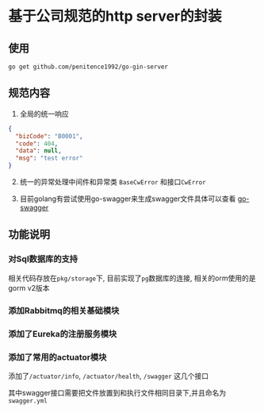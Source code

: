 # 基于公司规范的http server的封装

## 使用

```shell
go get github.com/penitence1992/go-gin-server
```

## 规范内容

1. 全局的统一响应

```json
{
  "bizCode": "B0001",
  "code": 404,
  "data": null,
  "msg": "test error"
}
```

2. 统一的异常处理中间件和异常类 `BaseCwError` 和接口`CwError`

3. 目前golang有尝试使用go-swagger来生成swagger文件具体可以查看 [go-swagger](https://goswagger.io/generate/spec.html)

## 功能说明

### 对Sql数据库的支持

相关代码存放在`pkg/storage`下, 目前实现了`pg`数据库的连接, 相关的orm使用的是gorm v2版本

### 添加Rabbitmq的相关基础模块

### 添加了Eureka的注册服务模块

### 添加了常用的actuator模块

添加了`/actuator/info`, `/actuator/health`, `/swagger` 这几个接口

其中swagger接口需要把文件放置到和执行文件相同目录下,并且命名为`swagger.yml`
